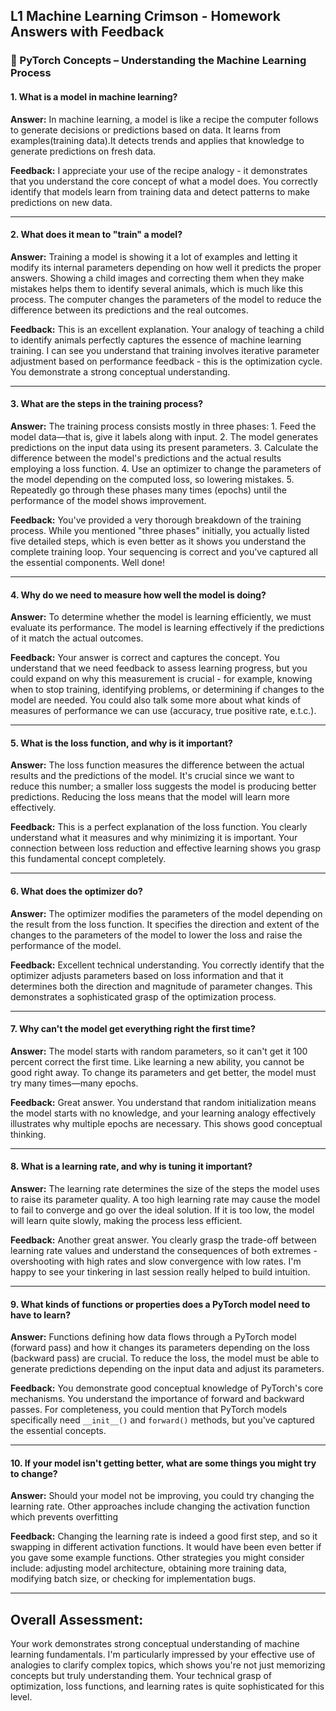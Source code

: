 ## **L1 Machine Learning Crimson - Homework Answers with Feedback**

### 🧠 PyTorch Concepts – Understanding the Machine Learning Process

#### 1. **What is a model in machine learning?**
**Answer:** In machine learning, a model is like a recipe the computer follows to generate decisions or predictions based on data. It learns from examples(training data).It detects trends and applies that knowledge to generate predictions on fresh data.

**Feedback:** I appreciate your use of the recipe analogy - it demonstrates that you understand the core concept of what a model does. You correctly identify that models learn from training data and detect patterns to make predictions on new data.

---

#### 2. **What does it mean to "train" a model?**
**Answer:** Training a model is showing it a lot of examples and letting it modify its internal parameters depending on how well it predicts the proper answers. Showing a child images and correcting them when they make mistakes helps them to identify several animals, which is much like this process. The computer changes the parameters of the model to reduce the difference between its predictions and the real outcomes.

**Feedback:** This is an excellent explanation. Your analogy of teaching a child to identify animals perfectly captures the essence of machine learning training. I can see you understand that training involves iterative parameter adjustment based on performance feedback - this is the optimization cycle. You demonstrate a strong conceptual understanding.

---

#### 3. **What are the steps in the training process?**
**Answer:** The training process consists mostly in three phases: 1. Feed the model data—that is, give it labels along with input. 2. The model generates predictions on the input data using its present parameters. 3. Calculate the difference between the model's predictions and the actual results employing a loss function. 4. Use an optimizer to change the parameters of the model depending on the computed loss, so lowering mistakes. 5. Repeatedly go through these phases many times (epochs) until the performance of the model shows improvement.

**Feedback:** You've provided a very thorough breakdown of the training process. While you mentioned "three phases" initially, you actually listed five detailed steps, which is even better as it shows you understand the complete training loop. Your sequencing is correct and you've captured all the essential components. Well done!

---

#### 4. **Why do we need to measure how well the model is doing?**
**Answer:** To determine whether the model is learning efficiently, we must evaluate its performance. The model is learning effectively if the predictions of it match the actual outcomes.

**Feedback:** Your answer is correct and captures the concept. You understand that we need feedback to assess learning progress, but you could expand on why this measurement is crucial - for example, knowing when to stop training, identifying problems, or determining if changes to the model are needed. You could also talk some more about what kinds of measures of performance we can use (accuracy, true positive rate, e.t.c.).

---

#### 5. **What is the loss function, and why is it important?**
**Answer:** The loss function measures the difference between the actual results and the predictions of the model. It's crucial since we want to reduce this number; a smaller loss suggests the model is producing better predictions. Reducing the loss means that the model will learn more effectively.

**Feedback:** This is a perfect explanation of the loss function. You clearly understand what it measures and why minimizing it is important. Your connection between loss reduction and effective learning shows you grasp this fundamental concept completely.

---

#### 6. **What does the optimizer do?**
**Answer:** The optimizer modifies the parameters of the model depending on the result from the loss function. It specifies the direction and extent of the changes to the parameters of the model to lower the loss and raise the performance of the model.

**Feedback:** Excellent technical understanding. You correctly identify that the optimizer adjusts parameters based on loss information and that it determines both the direction and magnitude of parameter changes. This demonstrates a sophisticated grasp of the optimization process.

---

#### 7. **Why can't the model get everything right the first time?**
**Answer:** The model starts with random parameters, so it can't get it 100 percent correct the first time. Like learning a new ability, you cannot be good right away. To change its parameters and get better, the model must try many times—many epochs.

**Feedback:** Great answer. You understand that random initialization means the model starts with no knowledge, and your learning analogy effectively illustrates why multiple epochs are necessary. This shows good conceptual thinking.

---

#### 8. **What is a learning rate, and why is tuning it important?**
**Answer:** The learning rate determines the size of the steps the model uses to raise its parameter quality. A too high learning rate may cause the model to fail to converge and go over the ideal solution. If it is too low, the model will learn quite slowly, making the process less efficient.

**Feedback:** Another great answer. You clearly grasp the trade-off between learning rate values and understand the consequences of both extremes - overshooting with high rates and slow convergence with low rates. I'm happy to see your tinkering in last session really helped to build intuition.

---

#### 9. **What kinds of functions or properties does a PyTorch model need to have to learn?**
**Answer:** Functions defining how data flows through a PyTorch model (forward pass) and how it changes its parameters depending on the loss (backward pass) are crucial. To reduce the loss, the model must be able to generate predictions depending on the input data and adjust its parameters.

**Feedback:** You demonstrate good conceptual knowledge of PyTorch's core mechanisms. You understand the importance of forward and backward passes. For completeness, you could mention that PyTorch models specifically need `__init__()` and `forward()` methods, but you've captured the essential concepts.

---

#### 10. **If your model isn't getting better, what are some things you might try to change?**
**Answer:** Should your model not be improving, you could try changing the learning rate. Other approaches include changing the activation function which prevents overfitting

**Feedback:** Changing the learning rate is indeed a good first step, and so it swapping in different activation functions. It would have been even better if you gave some example functions. Other strategies you might consider include: adjusting model architecture, obtaining more training data, modifying batch size, or checking for implementation bugs.

---

## **Overall Assessment:**
Your work demonstrates strong conceptual understanding of machine learning fundamentals. I'm particularly impressed by your effective use of analogies to clarify complex topics, which shows you're not just memorizing concepts but truly understanding them. Your technical grasp of optimization, loss functions, and learning rates is quite sophisticated for this level.
